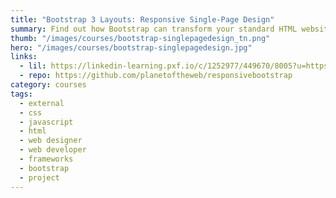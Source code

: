 ```yaml
---
title: "Bootstrap 3 Layouts: Responsive Single-Page Design"
summary: Find out how Bootstrap can transform your standard HTML websites into inspired single-page designs.
thumb: "/images/courses/bootstrap-singlepagedesign_tn.png"
hero: "/images/courses/bootstrap-singlepagedesign.jpg"
links:
  - lil: https://linkedin-learning.pxf.io/c/1252977/449670/8005?u=https%3A%2F%2Fwww.linkedin.com%2Flearning%2Fbootstrap-layouts-responsive-single-page-design
  - repo: https://github.com/planetoftheweb/responsivebootstrap
category: courses
tags:
  - external
  - css
  - javascript
  - html
  - web designer
  - web developer
  - frameworks
  - bootstrap
  - project
---
```

